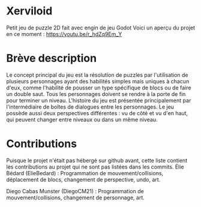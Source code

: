 # Xerviloid
Petit jeu de puzzle 2D fait avec engin de jeu Godot
Voici un aperçu du projet en ce moment : https://youtu.be/r_hdZq9Em_Y

# Brève description
Le concept principal du jeu est la résolution de puzzles par l'utilisation de plusieurs personnages ayant des habilités simples
mais uniques à chacun d'eux, comme l'habilité de pousser un type spécifique de blocs ou de faire un double saut. Tous les personnages
doivent se rendre à la porte de fin pour terminer un niveau. L'histoire du jeu est présentée principalement par l'intermédiaire
de boîtes de dialogues entre les personnages. Le jeu possède aussi deux perspectives différentes : vu de côté et vu d'en haut, qui
peuvent changer entre niveaux ou dans un même niveau.

# Contributions
Puisque le projet n'était pas hébergé sur github avant, cette liste contient les contributions au projet qui ne sont pas listées dans
les commits.
Élie Bédard (ElieBedard) : Programmation de mouvement/collisions, déplacement de blocs, changement de perspective, undo, art.

Diego Cabas Munster (DiegoCM21) : Programmation de mouvement/collisions, changement de personnage, art.
